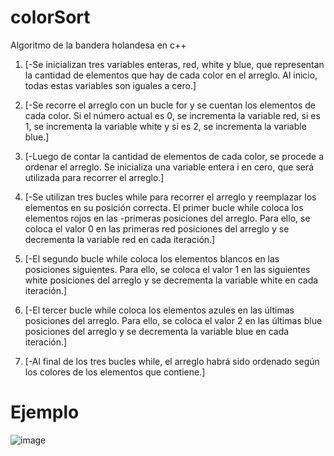 # colorSort
Algoritmo de la bandera holandesa en c++

1. [-Se inicializan tres variables enteras, red, white y blue, que representan la cantidad de elementos que hay de cada color en el arreglo. Al inicio, todas estas variables son iguales a cero.]

2. [-Se recorre el arreglo con un bucle for y se cuentan los elementos de cada color. Si el número actual es 0, se incrementa la variable red, si es 1, se incrementa la variable white y si es 2, se incrementa la variable blue.]

3. [-Luego de contar la cantidad de elementos de cada color, se procede a ordenar el arreglo. Se inicializa una variable entera i en cero, que será utilizada para recorrer el arreglo.]

4. [-Se utilizan tres bucles while para recorrer el arreglo y reemplazar los elementos en su posición correcta. El primer bucle while coloca los elementos rojos en las -primeras posiciones del arreglo. Para ello, se coloca el valor 0 en las primeras red posiciones del arreglo y se decrementa la variable red en cada iteración.]

5. [-El segundo bucle while coloca los elementos blancos en las posiciones siguientes. Para ello, se coloca el valor 1 en las siguientes white posiciones del arreglo y se decrementa la variable white en cada iteración.]

6. [-El tercer bucle while coloca los elementos azules en las últimas posiciones del arreglo. Para ello, se coloca el valor 2 en las últimas blue posiciones del arreglo y se decrementa la variable blue en cada iteración.]

7. [-Al final de los tres bucles while, el arreglo habrá sido ordenado según los colores de los elementos que contiene.]


# Ejemplo

![image](https://user-images.githubusercontent.com/89582094/235976129-8fd2c059-287f-4e6c-b0e3-4575e319babc.png)

